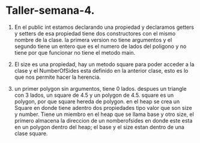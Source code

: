 # Taller-semana-4.

1.  En el public int estamos declarando una propiedad y declaramos getters y setters de esa propiedad
tiene dos constructores con el mismo nombre de la clase.
la primera version no tiene argumentos y el segundo tiene un entero que es el numero de lados del poligono y no tiene
por que funcionar no tiene el metodo main.

2. El size es una propiedad, hay un metodo square para poder acceder a la clase y el NumberOfSides esta definido en la anterior
clase, esto es lo que nos permite hacer la herencia.

3. un primer polygon sin argumentos, tiene 0 lados. despues un triangle con 3 lados, un square de 4.5 y un polygon de 4.5.
square es un polygon, por que square hereda de polygon. en el heap se crea un Square en donde tiene adentro dos propiedades tipo
valor que son size y number.
Tiene un miembro en el heap que se llama base  y otro size, el primero almacena la direccion de un nomberofsides en donde 
este esta en un polygon dentro del heap; el base y el size estan dentro de una clase square.

